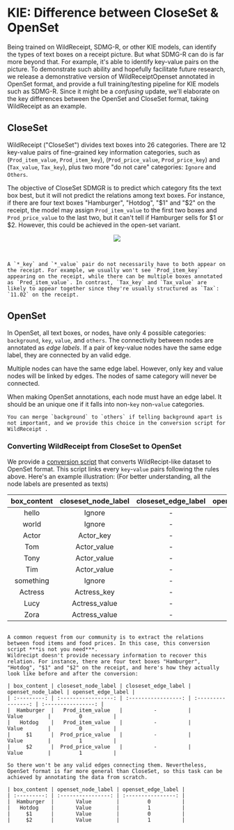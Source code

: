 # KIE: Difference between CloseSet & OpenSet

Being trained on WildReceipt, SDMG-R, or other KIE models, can identify the types of text boxes on a receipt picture.
But what SDMG-R can do is far more beyond that. For example, it's able to identify key-value pairs on the picture. To demonstrate such ability and hopefully facilitate future research, we release a demonstrative version of WildReceiptOpenset annotated in OpenSet format, and provide a full training/testing pipeline for KIE models such as SDMG-R.
Since it might be a *confusing* update, we'll elaborate on the key differences between the OpenSet and CloseSet format, taking WildReceipt as an example.

## CloseSet

WildReceipt ("CloseSet") divides text boxes into 26 categories. There are 12 key-value pairs of fine-grained key information categories, such as (`Prod_item_value`, `Prod_item_key`), (`Prod_price_value`, `Prod_price_key`) and (`Tax_value`, `Tax_key`), plus two more "do not care" categories: `Ignore` and `Others`.

The objective of CloseSet SDMGR is to predict which category fits the text box best, but it will not predict the relations among text boxes. For instance, if there are four text boxes "Hamburger", "Hotdog", "$1" and "$2" on the receipt, the model may assign `Prod_item_value` to the first two boxes and `Prod_price_value` to the last two, but it can't tell if Hamburger sells for $1 or $2. However, this could be achieved in the open-set variant.

<div align="center">
    <img src="https://raw.githubusercontent.com/open-mmlab/mmocr/main/demo/resources/demo_kie_pred.png"/><br>
</div>
<br>

```{warning}

A `*_key` and `*_value` pair do not necessarily have to both appear on the receipt. For example, we usually won't see `Prod_item_key` appearing on the receipt, while there can be multiple boxes annotated as `Pred_item_value`. In contrast, `Tax_key` and `Tax_value` are likely to appear together since they're usually structured as `Tax`: `11.02` on the receipt.

```

## OpenSet

In OpenSet, all text boxes, or nodes, have only 4 possible categories: `background`, `key`, `value`, and `others`. The connectivity between nodes are annotated as *edge labels*. If a pair of key-value nodes have the same edge label, they are connected by an valid edge.

Multiple nodes can have the same edge label. However, only key and value nodes will be linked by edges. The nodes of same category will never be connected.

When making OpenSet annotations, each node must have an edge label. It should be an unique one if it falls into non-`key` non-`value` categories.

```{note}
You can merge `background` to `others` if telling background apart is not important, and we provide this choice in the conversion script for WildReceipt .
```

### Converting WildReceipt from CloseSet to OpenSet

We provide a [conversion script](../datasets/kie.md) that converts WildRecipt-like dataset to OpenSet format. This script links every `key`-`value` pairs following the rules above. Here's an example illustration: (For better understanding, all the node labels are presented as texts)

| box_content | closeset_node_label | closeset_edge_label | openset_node_label | openset_edge_label |
| :---------: | :-----------------: | :-----------------: | :----------------: | :----------------: |
|    hello    |       Ignore        |          -          |       Others       |         0          |
|    world    |       Ignore        |          -          |       Others       |         1          |
|    Actor    |      Actor_key      |          -          |        Key         |         2          |
|     Tom     |     Actor_value     |          -          |       Value        |         2          |
|    Tony     |     Actor_value     |          -          |       Value        |         2          |
|     Tim     |     Actor_value     |          -          |       Value        |         2          |
|  something  |       Ignore        |          -          |       Others       |         3          |
|   Actress   |     Actress_key     |          -          |        Key         |         4          |
|    Lucy     |    Actress_value    |          -          |       Value        |         4          |
|    Zora     |    Actress_value    |          -          |       Value        |         4          |

```{warning}

A common request from our community is to extract the relations between food items and food prices. In this case, this conversion script ***is not you need***.
Wildrecipt doesn't provide necessary information to recover this relation. For instance, there are four text boxes "Hamburger", "Hotdog", "$1" and "$2" on the receipt, and here's how they actually look like before and after the conversion:

| box_content | closeset_node_label | closeset_edge_label | openset_node_label | openset_edge_label |
| :---------: | :-----------------: | :-----------------: | :----------------: | :----------------: |
|  Hamburger  |   Prod_item_value   |          -          |       Value        |         0          |
|   Hotdog    |   Prod_item_value   |          -          |       Value        |         0          |
|     $1      |  Prod_price_value   |          -          |       Value        |         1          |
|     $2      |  Prod_price_value   |          -          |       Value        |         1          |

So there won't be any valid edges connecting them. Nevertheless, OpenSet format is far more general than CloseSet, so this task can be achieved by annotating the data from scratch.

| box_content | openset_node_label | openset_edge_label |
| :---------: | :----------------: | :----------------: |
|  Hamburger  |       Value        |         0          |
|   Hotdog    |       Value        |         1          |
|     $1      |       Value        |         0          |
|     $2      |       Value        |         1          |

```
